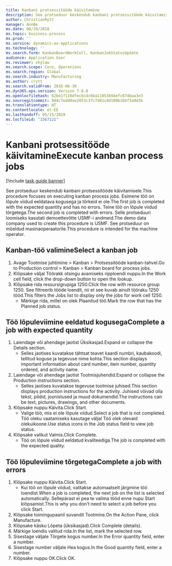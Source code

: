 ```yaml
---
title: Kanbani protsessitööde käivitamine
description: See protseduur keskendub kanbani protsessitööde käivitamisele.
author: ChristianRytt
manager: AnnBe
ms.date: 08/29/2018
ms.topic: business-process
ms.prod: ''
ms.service: dynamics-ax-applications
ms.technology: ''
ms.search.form: KanbanBoardWorkCell, KanbanJobStatusUpdate
audience: Application User
ms.reviewer: shylaw
ms.search.scope: Core, Operations
ms.search.region: Global
ms.search.industry: Manufacturing
ms.author: crytt
ms.search.validFrom: 2016-06-30
ms.dyn365.ops.version: Version 7.0.0
ms.openlocfilehash: 62be1f116dfecbc4c6ba11053b94efc874baa3e3
ms.sourcegitcommit: 9d4c7edd0ae2053c37c7d81cdd180b16bf3a9d3b
ms.translationtype: HT
ms.contentlocale: et-EE
ms.lasthandoff: 05/15/2019
ms.locfileid: "1567121"
---
```

# <a name="execute-kanban-process-jobs"></a><span data-ttu-id="bc453-103">Kanbani protsessitööde käivitamine</span><span class="sxs-lookup"><span data-stu-id="bc453-103">Execute kanban process jobs</span></span>

[!include [task guide banner](../../includes/task-guide-banner.md)]

<span data-ttu-id="bc453-104">See protseduur keskendub kanbani protsessitööde käivitamisele.</span><span class="sxs-lookup"><span data-stu-id="bc453-104">This procedure focuses on executing kanban process jobs.</span></span> <span data-ttu-id="bc453-105">Esimene töö on lõpule viidud eeldatava kogusega ja tõrkeid ei ole.</span><span class="sxs-lookup"><span data-stu-id="bc453-105">The first job is completed with the expected quantity and has no errors.</span></span> <span data-ttu-id="bc453-106">Teine töö on lõpule viidud tõrgetega.</span><span class="sxs-lookup"><span data-stu-id="bc453-106">The second job is completed with errors.</span></span> <span data-ttu-id="bc453-107">Selle protseduuri loomiseks kasutati demoettevõtte USMF-i andmeid.</span><span class="sxs-lookup"><span data-stu-id="bc453-107">The demo data company used to create this procedure is USMF.</span></span> <span data-ttu-id="bc453-108">See protseduur on mõeldud masinaoperaatorile.</span><span class="sxs-lookup"><span data-stu-id="bc453-108">This procedure is intended for the machine operator.</span></span>


## <a name="select-a-kanban-job"></a><span data-ttu-id="bc453-109">Kanban-töö valimine</span><span class="sxs-lookup"><span data-stu-id="bc453-109">Select a kanban job</span></span>
1. <span data-ttu-id="bc453-110">Avage Tootmise juhtimine > Kanban > Protsessitööde kanban-tahvel.</span><span class="sxs-lookup"><span data-stu-id="bc453-110">Go to Production control > Kanban > Kanban board for process jobs.</span></span>
2. <span data-ttu-id="bc453-111">Klõpsake väljal Töörakk otsingu avamiseks ripploendi nuppu.</span><span class="sxs-lookup"><span data-stu-id="bc453-111">In the Work cell field, click the drop-down button to open the lookup.</span></span>
3. <span data-ttu-id="bc453-112">Klõpsake rida ressursigrupiga 1250.</span><span class="sxs-lookup"><span data-stu-id="bc453-112">Click the row with resource group 1250.</span></span> <span data-ttu-id="bc453-113">See filtreerib tööde loendit, nii et see kuvab ainult tööraku 1250 tööd.</span><span class="sxs-lookup"><span data-stu-id="bc453-113">This filters the Jobs list to display only the jobs for work cell 1250.</span></span>
    * <span data-ttu-id="bc453-114">Märkige rida, millel on olek Plaanitud töö.</span><span class="sxs-lookup"><span data-stu-id="bc453-114">Mark the row that has the Planned job status.</span></span>  

## <a name="complete-a-job-with-expected-quantity"></a><span data-ttu-id="bc453-115">Töö lõpuleviimine eeldatud kogusega</span><span class="sxs-lookup"><span data-stu-id="bc453-115">Complete a job with expected quantity</span></span>
1. <span data-ttu-id="bc453-116">Laiendage või ahendage jaotist Üksikasjad.</span><span class="sxs-lookup"><span data-stu-id="bc453-116">Expand or collapse the Details section.</span></span>
    * <span data-ttu-id="bc453-117">Selles jaotises kuvatakse tähtsat teavet kaardi numbri, kaubakoodi, tellitud koguse ja tegevuse nime kohta.</span><span class="sxs-lookup"><span data-stu-id="bc453-117">This section displays important information about card number, item number, quantity ordered, and activity name.</span></span>  
2. <span data-ttu-id="bc453-118">Laiendage või ahendage jaotist Tootmisjuhendid.</span><span class="sxs-lookup"><span data-stu-id="bc453-118">Expand or collapse the Production instructions section.</span></span>
    * <span data-ttu-id="bc453-119">Selles jaotises kuvatakse tegevuse tootmise juhised.</span><span class="sxs-lookup"><span data-stu-id="bc453-119">This section displays production instructions for the activity.</span></span> <span data-ttu-id="bc453-120">Juhised võivad olla tekst, pildid, joonistused ja muud dokumendid.</span><span class="sxs-lookup"><span data-stu-id="bc453-120">The instructions can be text, pictures, drawings, and other documents.</span></span>  
3. <span data-ttu-id="bc453-121">Klõpsake nuppu Käivita.</span><span class="sxs-lookup"><span data-stu-id="bc453-121">Click Start.</span></span>
    * <span data-ttu-id="bc453-122">Valige töö, mis ei ole lõpule viidud.</span><span class="sxs-lookup"><span data-stu-id="bc453-122">Select a job that is not completed.</span></span> <span data-ttu-id="bc453-123">Töö oleku vaatamiseks kasutage väljal Töö olek olevaid olekuikoone.</span><span class="sxs-lookup"><span data-stu-id="bc453-123">Use status icons in the Job status field to view job status.</span></span>      
4. <span data-ttu-id="bc453-124">Klõpsake valikut Valmis.</span><span class="sxs-lookup"><span data-stu-id="bc453-124">Click Complete.</span></span>
    * <span data-ttu-id="bc453-125">Töö on lõpule viidud eeldatud kvaliteediga.</span><span class="sxs-lookup"><span data-stu-id="bc453-125">The job is completed with the expected quality.</span></span>  

## <a name="complete-a-job-with-errors"></a><span data-ttu-id="bc453-126">Töö lõpuleviimine tõrgetega</span><span class="sxs-lookup"><span data-stu-id="bc453-126">Complete a job with errors</span></span>
1. <span data-ttu-id="bc453-127">Klõpsake nuppu Käivita.</span><span class="sxs-lookup"><span data-stu-id="bc453-127">Click Start.</span></span>
    * <span data-ttu-id="bc453-128">Kui töö on lõpule viidud, valitakse automaatselt järgmine töö loendist.</span><span class="sxs-lookup"><span data-stu-id="bc453-128">When a job is completed, the next job on the list is selected automatically.</span></span> <span data-ttu-id="bc453-129">Sellepärast ei pea te valima tööd enne nupu Start klõpsamist.</span><span class="sxs-lookup"><span data-stu-id="bc453-129">This is why you don't need to select a job before you click Start.</span></span>  
2. <span data-ttu-id="bc453-130">Klõpsake toimingupaanil suvandit Tootmine.</span><span class="sxs-lookup"><span data-stu-id="bc453-130">On the Action Pane, click Manufacture.</span></span>
3. <span data-ttu-id="bc453-131">Klõpsake käsku Lõpeta (üksikasjad).</span><span class="sxs-lookup"><span data-stu-id="bc453-131">Click Complete (details).</span></span>
4. <span data-ttu-id="bc453-132">Märkige loendis valitud rida.</span><span class="sxs-lookup"><span data-stu-id="bc453-132">In the list, mark the selected row.</span></span>
5. <span data-ttu-id="bc453-133">Sisestage väljale Tõrgete kogus number.</span><span class="sxs-lookup"><span data-stu-id="bc453-133">In the Error quantity field, enter a number.</span></span>
6. <span data-ttu-id="bc453-134">Sisestage number väljale Hea kogus.</span><span class="sxs-lookup"><span data-stu-id="bc453-134">In the Good quantity field, enter a number.</span></span>
7. <span data-ttu-id="bc453-135">Klõpsake nuppu OK.</span><span class="sxs-lookup"><span data-stu-id="bc453-135">Click OK.</span></span>

